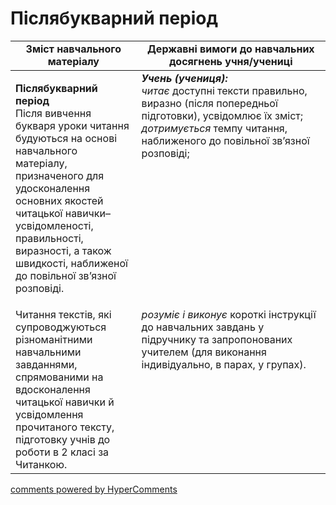 <div id="hypercomments_widget" class="js-hypercomments-widget invisible"></div>

# Післябукварний період

<table>
  <tr>
    <td width="40%" align="center"><b>Зміст навчального матеріалу</b></td>
    <td width="60%" align="center"><b>Державні вимоги до навчальних досягнень учня/учениці</b></td>
  </tr>
<tbody>
  <tr>
    <td width="40%" style="vertical-align:top !important;">
    <p><b>Післябукварний період</b><br>
Після вивчення букваря уроки читання будуються на основі  навчального матеріалу, призначеного для удосконалення основних якостей читацької навички–усвідомленості, правильності, виразності, а також швидкості, наближеної до повільної зв’язної розповіді.</td>
    <td width="60%" style="vertical-align:top !important;">
<i><b>Учень (учениця):</b></i><br>
<i>читає</i> доступні тексти правильно, виразно (після попередньої підготовки), усвідомлює їх зміст;<br>
<i>дотримується</i> темпу читання, наближеного до повільної зв’язної розповіді;
<br></td>
  </tr>
  <tr>
    <td width="40%" style="vertical-align:top !important;">
    Читання текстів, які супроводжуються різноманітними навчальними завданнями, спрямованими на вдосконалення читацької навички й усвідомлення прочитаного тексту, підготовку учнів до роботи в 2 класі за Читанкою.</td>
    <td width="60%" style="vertical-align:top !important;">
<i>розуміє і виконує</i> короткі інструкції до навчальних завдань у підручнику та запропонованих учителем (для виконання індивідуально, в парах, у групах).<br></td>
  </tr>
</tbody>
</table>

<div class="js-hypercomments-container">
<a href="http://hypercomments.com" class="hc-link" title="comments widget">comments powered by HyperComments</a>
</div>